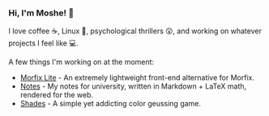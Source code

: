 <!--
### Hi there 👋

**outofink/outofink** is a ✨ _special_ ✨ repository because its `README.md` (this file) appears on your GitHub profile.

Here are some ideas to get you started:

- 🔭 I’m currently working on ...
- 🌱 I’m currently learning ...
- 👯 I’m looking to collaborate on ...
- 🤔 I’m looking for help with ...
- 💬 Ask me about ...
- 📫 How to reach me: ...
- 😄 Pronouns: ...
- ⚡ Fun fact: ...
-->

### Hi, I'm Moshe! 👋

I love coffee ☕, Linux 🐧, psychological thrillers 😲, and working on whatever projects I feel like 💻.

A few things I'm working on at the moment:

- [Morfix Lite](https://github.com/outofink/morfix-lite) - An extremely lightweight front-end alternative for Morfix.
- [Notes](https://github.com/outofink/notes) - My notes for university, written in Markdown + LaTeX math, rendered for the web.
- [Shades](https://github.com/outofink/shades) - A simple yet addicting color geussing game.
